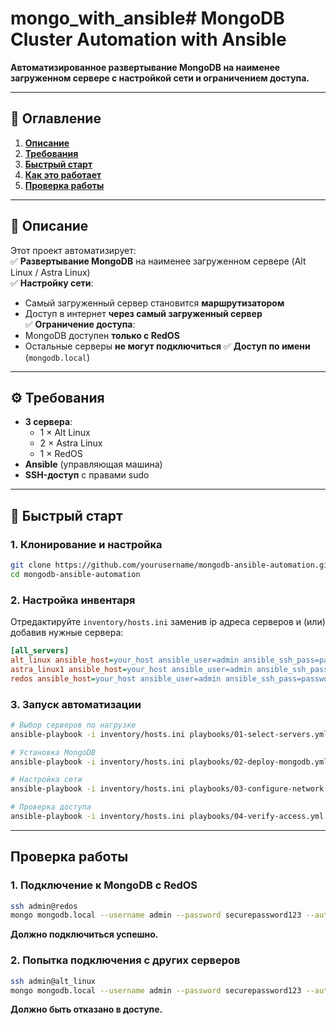 # mongo_with_ansible# **MongoDB Cluster Automation with Ansible**

**Автоматизированное развертывание MongoDB на наименее загруженном сервере с настройкой сети и ограничением доступа.**

---

## **📌 Оглавление**

1. [**Описание**](#описание)
2. [**Требования**](#требования)
3. [**Быстрый старт**](#быстрый-старт)
4. [**Как это работает**](#как-это-работает)
5. [**Проверка работы**](#проверка-работы)

---

## **📝 Описание**

Этот проект автоматизирует:  
✅ **Развертывание MongoDB** на наименее загруженном сервере (Alt Linux / Astra Linux)  
✅ **Настройку сети**:

- Самый загруженный сервер становится **маршрутизатором**
- Доступ в интернет **через самый загруженный сервер**  
  ✅ **Ограничение доступа**:
- MongoDB доступен **только с RedOS**
- Остальные серверы **не могут подключиться**
  ✅ **Доступ по имени** (`mongodb.local`)

---

## **⚙️ Требования**

- **3 сервера**:
  - 1 × Alt Linux
  - 2 × Astra Linux
  - 1 × RedOS
- **Ansible** (управляющая машина)
- **SSH-доступ** с правами sudo

---

## **🚀 Быстрый старт**

### **1. Клонирование и настройка**

```bash
git clone https://github.com/yourusername/mongodb-ansible-automation.git
cd mongodb-ansible-automation
```

### **2. Настройка инвентаря**

Отредактируйте `inventory/hosts.ini` заменив ip адреса серверов и (или) добавив нужные сервера:

```ini
[all_servers]
alt_linux ansible_host=your_host ansible_user=admin ansible_ssh_pass=password
astra_linux1 ansible_host=your_host ansible_user=admin ansible_ssh_pass=password
redos ansible_host=your_host ansible_user=admin ansible_ssh_pass=password
```

### **3. Запуск автоматизации**

```bash
# Выбор серверов по нагрузке
ansible-playbook -i inventory/hosts.ini playbooks/01-select-servers.yml

# Установка MongoDB
ansible-playbook -i inventory/hosts.ini playbooks/02-deploy-mongodb.yml

# Настройка сети
ansible-playbook -i inventory/hosts.ini playbooks/03-configure-network.yml

# Проверка доступа
ansible-playbook -i inventory/hosts.ini playbooks/04-verify-access.yml
```

---

## **Проверка работы**

### **1. Подключение к MongoDB с RedOS**

```bash
ssh admin@redos
mongo mongodb.local --username admin --password securepassword123 --authenticationDatabase admin
```

**Должно подключиться успешно.**

### **2. Попытка подключения с других серверов**

```bash
ssh admin@alt_linux
mongo mongodb.local --username admin --password securepassword123 --authenticationDatabase admin
```

**Должно быть отказано в доступе.**
